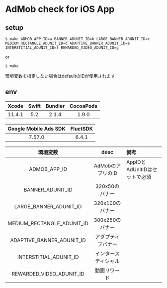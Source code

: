 # AdMob check for iOS App

## setup

```
$ make ADMOB_APP_ID=a BANNER_ADUNIT_ID=b LARGE_BANNER_ADUNIT_ID=c MEDIUM_RECTANGLE_ADUNIT_ID=d ADAPTIVE_BANNER_ADUNIT_ID=e INTERSTITIAL_ADUNIT_ID=f REWARDED_VIDEO_ADUNIT_ID=g
```

or

```
$ make
```

環境変数を指定しない場合はdefaultのIDが使用されます

## env

| Xcode | Swift | Bundler | CocoaPods |
|:---:|:---:|:---:|:---:|
| 11.4.1 | 5.2 | 2.1.4 | 1.9.0 |

| Google Mobile Ads SDK | FluctSDK |
|:---:|:---:|
| 7.57.0 | 6.4.1 |

| 環境変数 | desc | 備考 |
|:---:|:---:|:----|
| ADMOB_APP_ID | AdMobのアプリのID | AppIDとAdUnitIDはセットで必須 |
| BANNER_ADUNIT_ID | 320x50のバナー | |
| LARGE_BANNER_ADUNIT_ID | 320x100のバナー | |
| MEDIUM_RECTANGLE_ADUNIT_ID | 300x250のバナー | |
| ADAPTIVE_BANNER_ADUNIT_ID | アダプティブバナー | |
| INTERSTITIAL_ADUNIT_ID | インタースティシャル | |
| REWARDED_VIDEO_ADUNIT_ID | 動画リワード | |